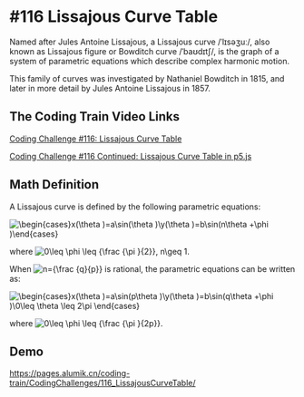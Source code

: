 # #116 Lissajous Curve Table

Named after Jules Antoine Lissajous, a Lissajous curve /ˈlɪsəʒuː/, also known as Lissajous figure or Bowditch curve /ˈbaʊdɪtʃ/, is the graph of a system of parametric equations which describe complex harmonic motion.

This family of curves was investigated by Nathaniel Bowditch in 1815, and later in more detail by Jules Antoine Lissajous in 1857.

## The Coding Train Video Links

[Coding Challenge #116: Lissajous Curve Table](https://youtu.be/--6eyLO78CY)

[Coding Challenge #116 Continued: Lissajous Curve Table in p5.js](https://youtu.be/glDU8Nsyidg)

## Math Definition

A Lissajous curve is defined by the following parametric equations:

![\begin{cases}x(\theta )=a\sin(\theta )\\y(\theta )=b\sin(n\theta +\phi )\end{cases}](https://render.githubusercontent.com/render/math?math=%5Cdisplaystyle+%5Cbegin%7Bcases%7Dx%28%5Ctheta+%29%3Da%5Csin%28%5Ctheta+%29%5C%5Cy%28%5Ctheta+%29%3Db%5Csin%28n%5Ctheta+%2B%5Cphi+%29%5Cend%7Bcases%7D)

where ![0\leq \phi \leq {\frac {\pi }{2}}, n\geq 1](https://render.githubusercontent.com/render/math?math=%5Cdisplaystyle+0%5Cleq+%5Cphi+%5Cleq+%7B%5Cfrac+%7B%5Cpi+%7D%7B2%7D%7D%2C+n%5Cgeq+1).

When ![n={\frac {q}{p}}](https://render.githubusercontent.com/render/math?math=%5Cdisplaystyle+n%3D%7B%5Cfrac+%7Bq%7D%7Bp%7D%7D) is rational, the parametric equations can be written as:

![\begin{cases}x(\theta )=a\sin(p\theta )\\y(\theta )=b\sin(q\theta +\phi )\\0\leq \theta \leq 2\pi \end{cases}](https://render.githubusercontent.com/render/math?math=%5Cdisplaystyle+%5Cbegin%7Bcases%7Dx%28%5Ctheta+%29%3Da%5Csin%28p%5Ctheta+%29%5C%5Cy%28%5Ctheta+%29%3Db%5Csin%28q%5Ctheta+%2B%5Cphi+%29%5C%5C0%5Cleq+%5Ctheta+%5Cleq+2%5Cpi+%5Cend%7Bcases%7D)

where ![0\leq \phi \leq {\frac {\pi }{2p}}](https://render.githubusercontent.com/render/math?math=%5Cdisplaystyle+0%5Cleq+%5Cphi+%5Cleq+%7B%5Cfrac+%7B%5Cpi+%7D%7B2p%7D%7D).

## Demo

https://pages.alumik.cn/coding-train/CodingChallenges/116_LissajousCurveTable/
